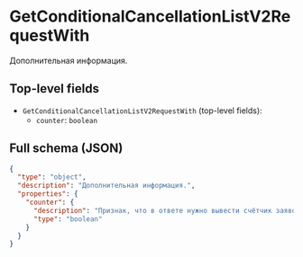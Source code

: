 # GetConditionalCancellationListV2RequestWith

Дополнительная информация.

## Top-level fields
- `GetConditionalCancellationListV2RequestWith` (top-level fields):
  - `counter`: `boolean`

## Full schema (JSON)
```json
{
  "type": "object",
  "description": "Дополнительная информация.",
  "properties": {
    "counter": {
      "description": "Признак, что в ответе нужно вывести счётчик заявок в статусе `ON_APPROVAL`.",
      "type": "boolean"
    }
  }
}
```
